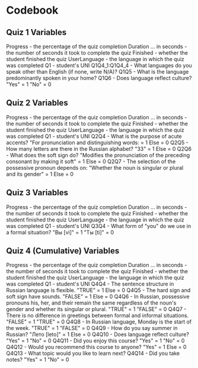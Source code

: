 # Codebook

## Quiz 1 Variables
Progress - the percentage of the quiz completion
Duration ... in seconds - the number of seconds it took to complete the quiz
Finished - whether the student finished the quiz
UserLanguage - the language in which the quiz was completed
Q1 - student's UNI
Q1Q4_1:Q1Q4_4 - What languages do you speak other than English (if none, write N/A)? 
Q1Q5 - What is the language predominantly spoken in your home?
Q1Q6 - Does language reflect culture?
    "Yes" = 1
    "No" = 0

## Quiz 2 Variables
Progress - the percentage of the quiz completion
Duration ... in seconds - the number of seconds it took to complete the quiz
Finished - whether the student finished the quiz
UserLanguage - the language in which the quiz was completed
Q1 - student's UNI
Q2Q4 - What is the purpose of acute accents?
    "For pronunciation and distinguishing words: = 1
    Else = 0
Q2Q5 - How many letters are there in the Russian alphabet?
    "33" = 1
    Else = 0
Q2Q6 - What does the soft sign do?
    "Modifies the pronunciation of the preceding consonant by making it soft" = 1
    Else = 0
Q2Q7 - The selection of the possessive pronoun depends on:
    "Whether the noun is singular or plural and its gender" = 1
    Else = 0

## Quiz 3 Variables
Progress - the percentage of the quiz completion
Duration ... in seconds - the number of seconds it took to complete the quiz
Finished - whether the student finished the quiz
UserLanguage - the language in which the quiz was completed
Q1 - student's UNI
Q3Q4 - What form of "you" do we use in a formal situation?
    "Вы [vi]" = 1
    "Ты [ti]" = 0

## Quiz 4 (Cumulative) Variables
Progress - the percentage of the quiz completion
Duration ... in seconds - the number of seconds it took to complete the quiz
Finished - whether the student finished the quiz
UserLanguage - the language in which the quiz was completed
Q1 - student's UNI
Q4Q4 - The sentence structure in Russian language is flexible.
    "TRUE" = 1
    Else = 0
Q4Q5 - The hard sign and soft sign have sounds.
    "FALSE" = 1
    Else = 0
Q4Q6 - In Russian, possessive pronouns his, her, and their remain the same regardless of the noun's gender and whether its singular or plural.
    "TRUE" = 1
    "FALSE" = 0
Q4Q7 - There is no difference in greetings between formal and informal situations.
    "FALSE" = 1
    "TRUE" = 0
Q4Q8 - In Russian language, Monday is the start of the week.
    "TRUE" = 1
    "FALSE" = 0
Q4Q9 - How do you say summer in Russian?
    "Лето [leto]" = 1
    Else = 0
Q4Q10 - Does language reflect culture?
    "Yes" = 1
    "No" = 0
Q4Q11 - Did you enjoy this course?
    "Yes" = 1
    "No" = 0
Q4Q12 - Would you recommend this course to anyone?
    "Yes" = 1
    Else = 0
Q4Q13 - What topic would you like to learn next?
Q4Q14 - Did you take notes?
    "Yes" = 1
    "No" = 0